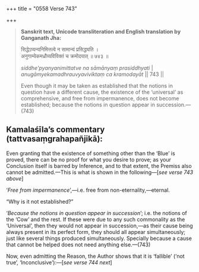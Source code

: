 +++
title = "0558 Verse 743"

+++
> **Sanskrit text, Unicode transliteration and English translation by Ganganath Jha:** 
>
> सिद्धेऽप्यन्यनिमित्तत्वे न सामान्यं प्रसिद्ध्यति ।  
> अनुगाम्येकमध्रौव्यविविक्तं च क्रमोदयात् ॥ ७४३ ॥ 
>
> *siddhe'pyanyanimittatve na sāmānyaṃ prasiddhyati* \|  
> *anugāmyekamadhrauvyaviviktaṃ ca kramodayāt* \|\| 743 \|\| 
>
> Even though it may be taken as established that the notions in question have a different cause, the existence of the ‘universal’ as comprehensive, and free from impermanence, does not become established; because the notions in question appear in succession.—(743)



## Kamalaśīla’s commentary (tattvasaṃgrahapañjikā):

Even granting that the existence of something other than the ‘Blue’ is proved, there can be no proof for what you desire to prove; as your Conclusion itself is barred by Inference, and to that extent, the Premiss also cannot be admitted.—This is what is shown in the following—[*see verse 743 above*]

‘*Free from impermanence*’,—i.e. free from non-eternality,—eternal.

“Why is it not established?”

‘*Because the notions in question appear in succession*’; i.e. the notions of the ‘Cow’ and the rest. If these were due to any such commonality as the ‘Universal’, then they would not appear in succession,—as their cause being always present in its perfect form, they should all appear simultaneously; just like several things produced simultaneously. Specially because a cause that cannot be helped does not need anything else.—(743)

Now, even admitting the Reason, the Author shows that it is ‘fallible’ (‘not true’, ‘Inconclusive’):—[*see verse 744 next*]


